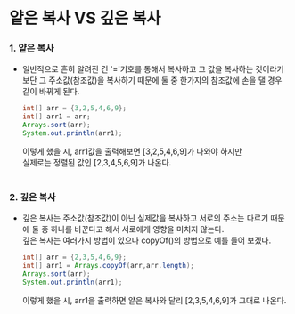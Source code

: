 # 얕은 복사 VS 깊은 복사

### **1. 얕은 복사**
- 일반적으로 흔히 알려진 건 '='기호를 통해서 복사하고 그 값을 복사하는 것이라기 보단 그 주소값(참조값)을 복사하기 때문에 둘 중 한가지의 참조값에 손을 댈 경우 같이 바뀌게 된다.
    ```java
    int[] arr = {3,2,5,4,6,9};
    int[] arr1 = arr;
    Arrays.sort(arr);
    System.out.println(arr1);
    ```
    이렇게 했을 시, arr1값을 출력해보면 [3,2,5,4,6,9]가 나와야 하지만</br> 실제로는 정렬된 값인 [2,3,4,5,6,9]가 나온다.</br></br>

 

### **2. 깊은 복사**
- 깊은 복사는 주소값(참조값)이 아닌 실제값을 복사하고 서로의 주소는 다르기 때문에 둘 중 하나를 바꾼다고 해서 서로에게 영향을 미치지 않는다.</br>깊은 복사는 여러가지 방법이 있으나 copyOf()의 방법으로 예를 들어 보겠다.
    ```java
    int[] arr = {2,3,5,4,6,9};
    int[] arr1 = Arrays.copyOf(arr,arr.length);
    Arrays.sort(arr);
    System.out.println(arr1);
    ```
    이렇게 했을 시, arr1을 출력하면 얕은 복사와 달리 [2,3,5,4,6,9]가 그대로 나온다.
